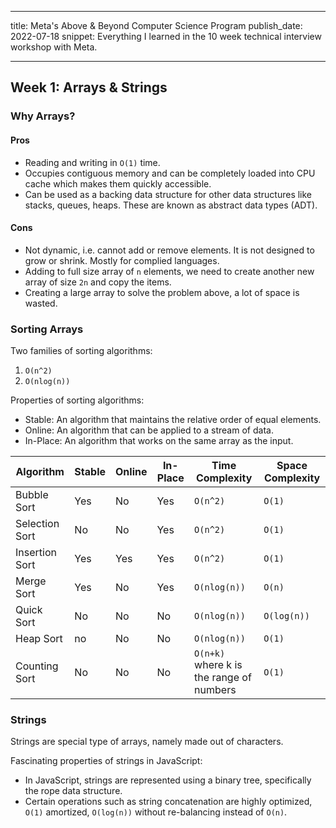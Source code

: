 <!-- deno-fmt-ignore-file -->

---

title: Meta's Above & Beyond Computer Science Program
publish_date: 2022-07-18
snippet: Everything I learned in the 10 week technical interview workshop with Meta.

---

## Week 1: Arrays & Strings

### Why Arrays?

#### Pros

- Reading and writing in `O(1)` time.
- Occupies contiguous memory and can be completely loaded into CPU cache which makes them quickly accessible.
- Can be used as a backing data structure for other data structures like stacks, queues, heaps. These are known as abstract data types (ADT).

#### Cons

- Not dynamic, i.e. cannot add or remove elements. It is not designed to grow or shrink. Mostly for complied languages.
- Adding to full size array of `n` elements, we need to create another new array of size `2n` and copy the items.
- Creating a large array to solve the problem above, a lot of space is wasted.

### Sorting Arrays

Two families of sorting algorithms:

1. `O(n^2)`
1. `O(nlog(n))`

Properties of sorting algorithms:

- Stable: An algorithm that maintains the relative order of equal elements.
- Online: An algorithm that can be applied to a stream of data.
- In-Place: An algorithm that works on the same array as the input.

| Algorithm      | Stable | Online | In-Place | Time Complexity                          | Space Complexity |
| -------------- | ------ | ------ | -------- | ---------------------------------------- | ---------------- |
| Bubble Sort    | Yes    | No     | Yes      | `O(n^2)`                                 | `O(1)`           |
| Selection Sort | No     | No     | Yes      | `O(n^2)`                                 | `O(1)`           |
| Insertion Sort | Yes    | Yes    | Yes      | `O(n^2)`                                 | `O(1)`           |
| Merge Sort     | Yes    | No     | Yes      | `O(nlog(n))`                             | `O(n)`           |
| Quick Sort     | No     | No     | No       | `O(nlog(n))`                             | `O(log(n))`      |
| Heap Sort      | no     | No     | No       | `O(nlog(n))`                             | `O(1)`           |
| Counting Sort  | No     | No     | No       | `O(n+k)` where k is the range of numbers | `O(1)`           |

### Strings

Strings are special type of arrays, namely made out of characters.

Fascinating properties of strings in JavaScript:

- In JavaScript, strings are represented using a binary tree, specifically the rope data structure.
- Certain operations such as string concatenation are highly optimized, `O(1)` amortized, `O(log(n))` without re-balancing instead of `O(n)`.

